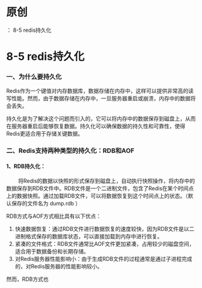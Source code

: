 # 原创
：  8-5 redis持久化

# 8-5 redis持久化

### 一、为什么要持久化

Redis作为一个键值对内存数据库，数据存储在内存中，这样可以提供非常高的读写性能。然而，由于数据存储在内存中，一旦服务器重启或崩溃，内存中的数据将会丢失。

持久化是为了解决这个问题而引入的，它可以将内存中的数据保存到磁盘上，从而在服务器重启后能够恢复数据。持久化可以确保数据的持久性和可靠性，使得Redis更适合用于存储关键数据。

### 二、Redis支持两种类型的持久化：RDB和AOF

#### **1、RDB持久化：**

        将Redis的数据以快照的形式保存到磁盘上，自动执行快照操作，将内存中的数据保存到RDB文件中。RDB文件是一个二进制文件，包含了Redis在某个时间点上的数据快照。通过加载RDB文件，可以将数据恢复到这个时间点上的状态。（默认保存的文件名为 dump.rdb ）

RDB方式与AOF方式相比具有以下优点：

1. 快速数据恢复：通过RDB文件进行数据恢复的速度较快，因为RDB文件是以二进制格式保存的数据库状态，可以直接加载到内存中进行恢复。
1. 紧凑的文件格式：RDB文件通常比AOF文件更加紧凑，占用较少的磁盘空间，适合用于数据备份和长期存储。
1. 对Redis服务器性能影响小：由于生成RDB文件的过程通常是通过子进程完成的，对Redis服务器的性能影响较小。

然而，RDB方式也
